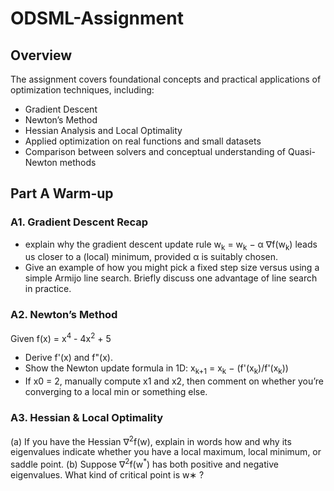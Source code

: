 # ODSML-Assignment

## Overview
The assignment covers foundational concepts and practical applications of optimization techniques, including:
- Gradient Descent
- Newton’s Method
- Hessian Analysis and Local Optimality
- Applied optimization on real functions and small datasets
- Comparison between solvers and conceptual understanding of Quasi-Newton methods

## Part A Warm-up
### A1. Gradient Descent Recap
- explain why the gradient descent update rule
  w<sub>k</sub> = w<sub>k</sub> − α ∇f(w<sub>k</sub>)
leads us closer to a (local) minimum, provided α is suitably chosen.
- Give an example of how you might pick a fixed step size versus using a simple Armijo line
search. Briefly discuss one advantage of line search in practice.

### A2. Newton’s Method
Given f(x) = x<sup>4</sup> - 4x<sup>2</sup> + 5

- Derive f'(x) and f"(x).
- Show the Newton update formula in 1D: x<sub>k+1</sub> = x<sub>k</sub> − (f'(x<sub>k</sub>)/f'(x<sub>k</sub>))
- If x0 = 2, manually compute x1 and x2, then comment on whether you’re converging to a local min or something else.

### A3. Hessian & Local Optimality
(a) If you have the Hessian ∇<sup>2</sup>f(w), explain in words how and why its eigenvalues indicate whether you have a local maximum, local minimum, or saddle point.
(b) Suppose ∇<sup>2</sup>f(w<sup>*</sup>) has both positive and negative eigenvalues. What kind of critical point is w∗ ?

